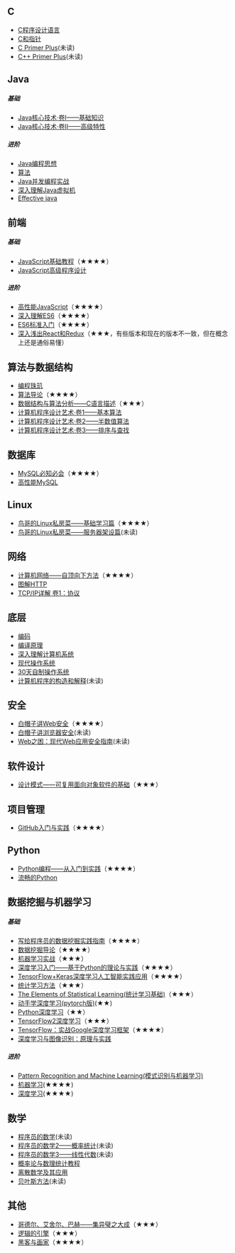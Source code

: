 ## C
- [C程序设计语言](https://book.douban.com/subject/1139336/)
- [C和指针](https://book.douban.com/subject/1229973/)
- [C Primer Plus](https://book.douban.com/subject/26792521/)(未读)
- [C++ Primer Plus](https://book.douban.com/subject/10789789/)(未读)

## Java
##### 基础
- [Java核心技术·卷I——基础知识](https://book.douban.com/subject/26880667/)
- [Java核心技术·卷II——高级特性](https://book.douban.com/subject/27165931/)

##### 进阶
- [Java编程思想](https://book.douban.com/subject/2130190/)
- [算法](https://book.douban.com/subject/19952400/)
- [Java并发编程实战](https://book.douban.com/subject/10484692/)
- [深入理解Java虚拟机](https://book.douban.com/subject/24722612/)
- [Effective java](https://book.douban.com/subject/3360807/)

## 前端
##### 基础
- [JavaScript基础教程](https://book.douban.com/subject/26337197/)（★★★★）
- [JavaScript高级程序设计](https://book.douban.com/subject/10546125/)

##### 进阶
- [高性能JavaScript](https://book.douban.com/subject/5362856/)（★★★★）
- [深入理解ES6](https://book.douban.com/subject/27072230/)（★★★★）
- [ES6标准入门](https://book.douban.com/subject/27127030/)（★★★★）
- [深入浅出React和Redux](https://book.douban.com/subject/27033213/)（★★★，有些版本和现在的版本不一致，但在概念上还是通俗易懂）

## 算法与数据结构
- [编程珠玑](https://book.douban.com/subject/3227098/)
- [算法导论](https://book.douban.com/subject/20432061/)（★★★★）
- [数据结构与算法分析——C语言描述](https://book.douban.com/subject/1139426/)（★★★）
- [计算机程序设计艺术·卷1——基本算法](https://book.douban.com/subject/26681685/)
- [计算机程序设计艺术·卷2——半数值算法](https://book.douban.com/subject/26850558/)
- [计算机程序设计艺术·卷3——排序与查找](https://book.douban.com/subject/26953756/)

## 数据库
- [MySQL必知必会](https://book.douban.com/subject/3354490/)（★★★★）
- [高性能MySQL](https://book.douban.com/subject/23008813/)

## Linux
- [鸟哥的Linux私房菜——基础学习篇](https://book.douban.com/subject/4889838/)（★★★★）
- [鸟哥的Linux私房菜——服务器架设篇](https://book.douban.com/subject/10794788/)(未读)

## 网络
- [计算机网络——自顶向下方法](https://book.douban.com/subject/26176870/)（★★★★）
- [图解HTTP](https://book.douban.com/subject/25863515/)
- [TCP/IP详解 卷1：协议](https://book.douban.com/subject/26825411/)

## 底层
- [编码](https://book.douban.com/subject/4822685/)
- [编译原理](https://book.douban.com/subject/3296317/)
- [深入理解计算机系统](https://book.douban.com/subject/5333562/)
- [现代操作系统](https://book.douban.com/subject/27096665/)
- [30天自制操作系统](https://book.douban.com/subject/11530329/)
- [计算机程序的构造和解释](https://book.douban.com/subject/1148282/)(未读)

## 安全
- [白帽子讲Web安全](https://book.douban.com/subject/25910557/)（★★★★）
- [白帽子讲浏览器安全](https://book.douban.com/subject/26745213/)(未读)
- [Web之困：现代Web应用安全指南](https://book.douban.com/subject/25733421/)(未读)

## 软件设计
- [设计模式——可复用面向对象软件的基础](https://book.douban.com/subject/1052241/)（★★★）

## 项目管理
- [GitHub入门与实践](https://book.douban.com/subject/26462816/)（★★★★）

## Python  
- [Python编程——从入门到实践](https://book.douban.com/subject/26829016/)（★★★★）
- [流畅的Python](https://book.douban.com/subject/27028517/)

## 数据挖掘与机器学习
##### 基础
- [写给程序员的数据挖掘实践指南](https://book.douban.com/subject/26652166/)（★★★★）
- [数据挖掘导论](https://book.douban.com/subject/5377669/)（★★★★）
- [机器学习实战](https://book.douban.com/subject/24703171/)（★★★）
- [深度学习入门——基于Python的理论与实践](https://book.douban.com/subject/30270959/)（★★★★）
- [TensorFlow+Keras深度学习人工智能实践应用](https://book.douban.com/subject/30206042/)（★★★★）
- [统计学习方法](https://book.douban.com/subject/33437381/)（★★★）
- [The Elements of Statistical Learning(统计学习基础)](https://book.douban.com/subject/26278331/)（★★★）
- [动手学深度学习(pytorch版)](https://tangshusen.me/Dive-into-DL-PyTorch/)(★★)
- [Python深度学习](https://book.douban.com/subject/30293801/)（★★）
- [TensorFlow2深度学习](https://github.com/dragen1860/Deep-Learning-with-TensorFlow-book)（★★★）
- [TensorFlow：实战Google深度学习框架](https://book.douban.com/subject/30137062/)（★★★★）
- [深度学习与图像识别：原理与实践](https://book.douban.com/subject/34465535/)

##### 进阶
- [Pattern Recognition and Machine Learning(模式识别与机器学习)](https://book.douban.com/subject/2061116/)
- [机器学习](https://book.douban.com/subject/26708119/)(★★★★)
- [深度学习](https://book.douban.com/subject/27087503/)(★★★★)

## 数学
- [程序员的数学](https://book.douban.com/subject/19949020/)(未读)
- [程序员的数学2——概率统计](https://book.douban.com/subject/26593822/)(未读)
- [程序员的数学3——线性代数](https://book.douban.com/subject/26740548/)(未读)
- [概率论与数理统计教程](https://book.douban.com/subject/5998092/)
- [离散数学及其应用](https://book.douban.com/subject/26316200/)
- [贝叶斯方法](https://book.douban.com/subject/26929874/)(未读)

## 其他
 - [哥德尔、艾舍尔、巴赫——集异璧之大成](https://book.douban.com/subject/1291204/)（★★★）
 - [逻辑的引擎](https://book.douban.com/subject/1391740/)（★★★）
 - [黑客与画家](https://book.douban.com/subject/6021440/)（★★★★）
